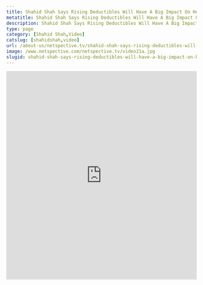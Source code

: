 ```yaml
---
title: Shahid Shah Says Rising Deductibles Will Have A Big Impact On Healthcare Transformation
metatitle: Shahid Shah Says Rising Deductibles Will Have A Big Impact On Healthcare Transformation - Netspective
description: Shahid Shah Says Rising Deductibles Will Have A Big Impact On Healthcare Transformation
type: page
category: [Shahid Shah,Video]
catslug: [shahidshah,video]
url: /about-us/netspective.tv/shahid-shah-says-rising-deductibles-will-have-a-big-impact-on-healthcare-transformation/
image: /www.netspective.com/netspective.tv/video21a.jpg
slugid: shahid-shah-says-rising-deductibles-will-have-a-big-impact-on-healthcare-transformation
---
```


<iframe width="100%" height="550" src="https://www.youtube.com/embed/eH_HOqpGWt4" frameborder="0" allowfullscreen></iframe>

